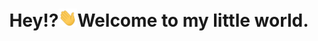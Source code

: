 <h1 align="center">Hey!?<img src="https://raw.githubusercontent.com/ABSphreak/ABSphreak/master/gifs/Hi.gif" width="30px">Welcome to my little world.</h1>
